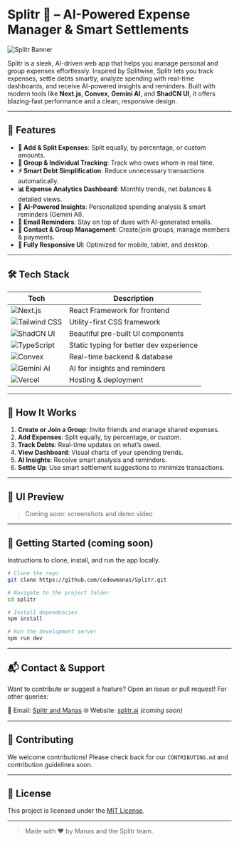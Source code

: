 # Splitr 💸 – AI-Powered Expense Manager & Smart Settlements

![Splitr Banner](https://your-banner-url.com/banner.png) <!-- Optional: Replace with actual banner -->

Splitr is a sleek, AI-driven web app that helps you manage personal and group expenses effortlessly. Inspired by Splitwise, Splitr lets you track expenses, settle debts smartly, analyze spending with real-time dashboards, and receive AI-powered insights and reminders. Built with modern tools like **Next.js**, **Convex**, **Gemini AI**, and **ShadCN UI**, it offers blazing-fast performance and a clean, responsive design.

---

## 🌟 Features

* **🧾 Add & Split Expenses**: Split equally, by percentage, or custom amounts.
* **🤝 Group & Individual Tracking**: Track who owes whom in real time.
* **⚡ Smart Debt Simplification**: Reduce unnecessary transactions automatically.
* **📊 Expense Analytics Dashboard**: Monthly trends, net balances & detailed views.
* **🧠 AI-Powered Insights**: Personalized spending analysis & smart reminders (Gemini AI).
* **🔔 Email Reminders**: Stay on top of dues with AI-generated emails.
* **👥 Contact & Group Management**: Create/join groups, manage members & payments.
* **📲 Fully Responsive UI**: Optimized for mobile, tablet, and desktop.

---

## 🛠️ Tech Stack

| Tech                                                                                                 | Description                             |
| ---------------------------------------------------------------------------------------------------- | --------------------------------------- |
| ![Next.js](https://img.shields.io/badge/Next.js-000?logo=nextdotjs\&logoColor=white)                 | React Framework for frontend            |
| ![Tailwind CSS](https://img.shields.io/badge/Tailwind_CSS-38B2AC?logo=tailwind-css\&logoColor=white) | Utility-first CSS framework             |
| ![ShadCN UI](https://img.shields.io/badge/ShadCN_UI-000000?logo=vercel\&logoColor=white)             | Beautiful pre-built UI components       |
| ![TypeScript](https://img.shields.io/badge/TypeScript-3178C6?logo=typescript\&logoColor=white)       | Static typing for better dev experience |
| ![Convex](https://img.shields.io/badge/Convex_DB-000000?logo=vercel\&logoColor=white)                | Real-time backend & database            |
| ![Gemini AI](https://img.shields.io/badge/Gemini_AI-4285F4?logo=google\&logoColor=white)             | AI for insights and reminders           |
| ![Vercel](https://img.shields.io/badge/Vercel-000?logo=vercel\&logoColor=white)                      | Hosting & deployment                    |

---

## 🧭 How It Works

1. **Create or Join a Group**: Invite friends and manage shared expenses.
2. **Add Expenses**: Split equally, by percentage, or custom.
3. **Track Debts**: Real-time updates on what’s owed.
4. **View Dashboard**: Visual charts of your spending trends.
5. **AI Insights**: Receive smart analysis and reminders.
6. **Settle Up**: Use smart settlement suggestions to minimize transactions.

---

## 📸 UI Preview

> Coming soon: screenshots and demo video

---

## 🚀 Getting Started (coming soon)

Instructions to clone, install, and run the app locally.

```bash
# Clone the repo
git clone https://github.com/codewmanas/Splitr.git

# Navigate to the project folder
cd splitr

# Install dependencies
npm install

# Run the development server
npm run dev
```

---

## 📬 Contact & Support

Want to contribute or suggest a feature? Open an issue or pull request! For other queries:

📧 Email: [Splitr and Manas](mailto:manas.kolaskar@somaiya.edu)
🌐 Website: [splitr.ai](https://splitr.ai) *(coming soon)*

---

## 🙌 Contributing

We welcome contributions! Please check back for our `CONTRIBUTING.md` and contribution guidelines soon.

---

## 📄 License

This project is licensed under the [MIT License](LICENSE).

---

> Made with ❤️ by Manas and the Splitr team.
